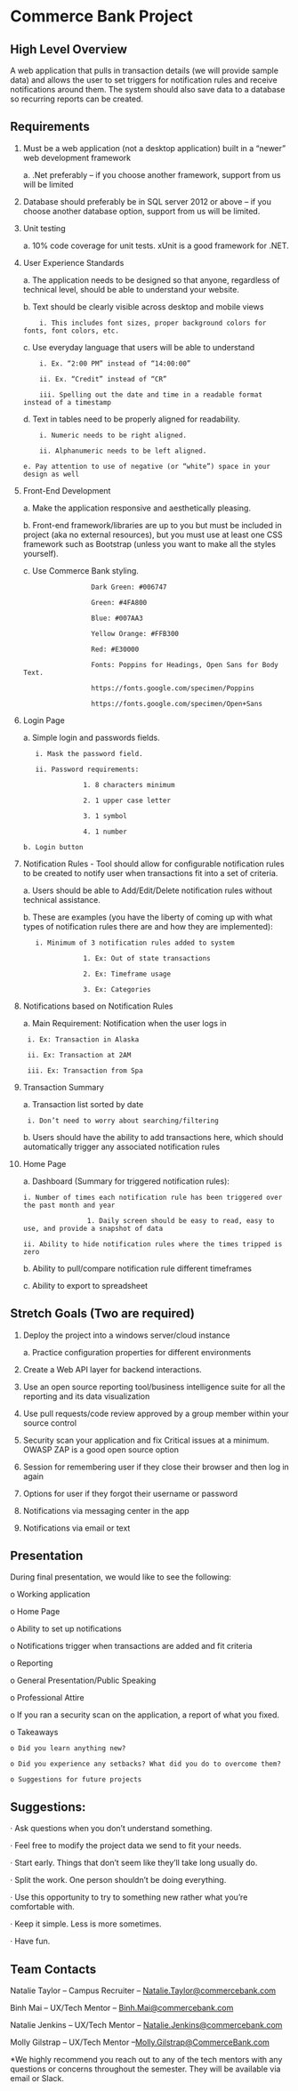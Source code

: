 # Commerce Bank Project

## High Level Overview

A web application that pulls in transaction details (we will provide sample data) and allows the user to set triggers for notification rules and receive notifications around them. The system should also save data to a database so recurring reports can be created.

## Requirements

1. Must be a web application (not a desktop application) built in a “newer” web development framework

      a. .Net preferably – if you choose another framework, support from us will be limited

2. Database should preferably be in SQL server 2012 or above – if you choose another database option, support from us will be limited.

3. Unit testing

      a. 10% code coverage for unit tests. xUnit is a good framework for .NET.

4. User Experience Standards

      a. The application needs to be designed so that anyone, regardless of technical level, should be able to understand your website.

      b. Text should be clearly visible across desktop and mobile views

           i. This includes font sizes, proper background colors for fonts, font colors, etc.

      c. Use everyday language that users will be able to understand

           i. Ex. “2:00 PM” instead of “14:00:00”

           ii. Ex. “Credit” instead of “CR”

           iii. Spelling out the date and time in a readable format instead of a timestamp

      d. Text in tables need to be properly aligned for readability.

           i. Numeric needs to be right aligned.

           ii. Alphanumeric needs to be left aligned.

       e. Pay attention to use of negative (or “white”) space in your design as well


5. Front-End Development

      a. Make the application responsive and aesthetically pleasing.

      b. Front-end framework/libraries are up to you but must be included in project (aka no external resources), but you must use at least one CSS framework such as Bootstrap (unless you want to make all the styles yourself).

      c. Use Commerce Bank styling.

                        Dark Green: #006747

                        Green: #4FA800

                        Blue: #007AA3

                        Yellow Orange: #FFB300

                        Red: #E30000

                        Fonts: Poppins for Headings, Open Sans for Body Text.

                        https://fonts.google.com/specimen/Poppins

                        https://fonts.google.com/specimen/Open+Sans

6. Login Page

      a. Simple login and passwords fields.

          i. Mask the password field.

          ii. Password requirements:

                      1. 8 characters minimum

                      2. 1 upper case letter

                      3. 1 symbol

                      4. 1 number

       b. Login button

7. Notification Rules - Tool should allow for configurable notification rules to be created to notify user when transactions fit into a set of criteria.

      a. Users should be able to Add/Edit/Delete notification rules without technical assistance.

      b. These are examples (you have the liberty of coming up with what types of notification rules there are and how they are implemented):

          i. Minimum of 3 notification rules added to system

                      1. Ex: Out of state transactions

                      2. Ex: Timeframe usage

                      3. Ex: Categories

8. Notifications based on Notification Rules

     a. Main Requirement: Notification when the user logs in

        i. Ex: Transaction in Alaska

        ii. Ex: Transaction at 2AM

        iii. Ex: Transaction from Spa


9. Transaction Summary

      a. Transaction list sorted by date

        i. Don’t need to worry about searching/filtering

      b. Users should have the ability to add transactions here, which should automatically trigger any associated notification rules

10. Home Page

      a. Dashboard (Summary for triggered notification rules):

        i. Number of times each notification rule has been triggered over the past month and year

                        1. Daily screen should be easy to read, easy to use, and provide a snapshot of data

        ii. Ability to hide notification rules where the times tripped is zero

      b. Ability to pull/compare notification rule different timeframes

      c. Ability to export to spreadsheet
      

## Stretch Goals (Two are required)

1. Deploy the project into a windows server/cloud instance

      a. Practice configuration properties for different environments

2. Create a Web API layer for backend interactions.

3. Use an open source reporting tool/business intelligence suite for all the reporting and its data visualization

4. Use pull requests/code review approved by a group member within your source control

5. Security scan your application and fix Critical issues at a minimum. OWASP ZAP is a good open source option

6. Session for remembering user if they close their browser and then log in again

7. Options for user if they forgot their username or password

8. Notifications via messaging center in the app

9. Notifications via email or text


## Presentation

During final presentation, we would like to see the following:

  o Working application

  o Home Page

  o Ability to set up notifications

  o Notifications trigger when transactions are added and fit criteria

  o Reporting

  o General Presentation/Public Speaking

  o Professional Attire

  o If you ran a security scan on the application, a report of what you fixed.

  o Takeaways

    o Did you learn anything new?

    o Did you experience any setbacks? What did you do to overcome them?

    o Suggestions for future projects

## Suggestions:

· Ask questions when you don’t understand something.

· Feel free to modify the project data we send to fit your needs.

· Start early. Things that don’t seem like they’ll take long usually do.

· Split the work. One person shouldn’t be doing everything.

· Use this opportunity to try to something new rather what you’re comfortable with.

· Keep it simple. Less is more sometimes.

· Have fun.



## Team Contacts
Natalie Taylor – Campus Recruiter – Natalie.Taylor@commercebank.com 

Binh Mai – UX/Tech Mentor – Binh.Mai@commercebank.com 

Natalie Jenkins – UX/Tech Mentor – Natalie.Jenkins@commercebank.com 

Molly Gilstrap – UX/Tech Mentor –Molly.Gilstrap@CommerceBank.com

*We highly recommend you reach out to any of the tech mentors with any questions or concerns throughout the semester. They will be available via email or Slack.


